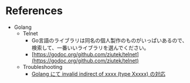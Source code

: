 # References

* Golang
  * Telnet
    * Go言語のライブラリは同名の個人製作のものがいっぱいあるので、検索して、一番いいライブラリを選んでください。
    * [https://godoc.org/github.com/ziutek/telnet](https://godoc.org/github.com/ziutek/telnet)
  * Troubleshooting
    * [Golang にて invalid indirect of xxxx (type Xxxxx) の対応](http://psychedelicnekopunch.com/archives/1422)
